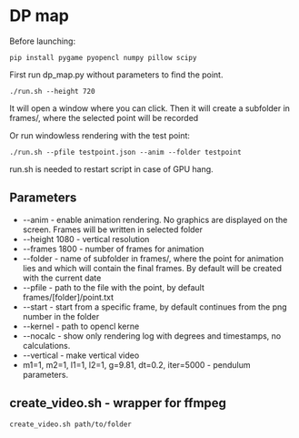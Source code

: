 # DP map

Before launching:

    pip install pygame pyopencl numpy pillow scipy

First run dp_map.py without parameters to find the point. 

    ./run.sh --height 720

It will open a window where you can click. Then it will create a subfolder in frames/, where the selected point will be recorded

Or run windowless rendering with the test point:

    ./run.sh --pfile testpoint.json --anim --folder testpoint

run.sh is needed to restart script in case of GPU hang.

## Parameters
 - --anim - enable animation rendering. No graphics are displayed on the screen. Frames will be written in selected folder
 - --height 1080 - vertical resolution
 - --frames 1800 - number of frames for animation
 - --folder - name of subfolder in frames/, where the point for animation lies and which will contain the final frames. By default will be created with the current date
 - --pfile - path to the file with the point, by default frames/[folder]/point.txt
 - --start - start from a specific frame, by default continues from the png number in the folder
 - --kernel - path to opencl kerne
 -  --nocalc - show only rendering log with degrees and timestamps, no calculations.
 - --vertical - make vertical video
 - m1=1, m2=1, l1=1, l2=1, g=9.81, dt=0.2, iter=5000 - pendulum parameters.

 ## create_video.sh - wrapper for ffmpeg

    create_video.sh path/to/folder
